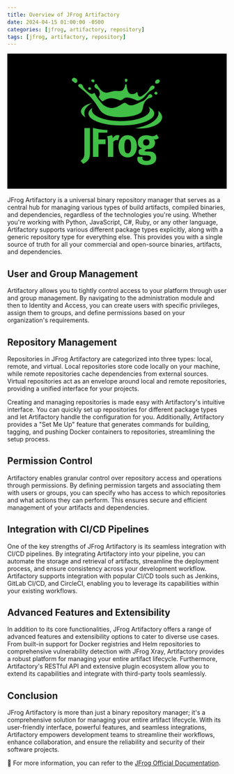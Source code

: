 ```yaml
---
title: Overview of JFrog Artifactory
date: 2024-04-15 01:00:00 -0500
categories: [jfrog, artifactory, repository]
tags: [jfrog, artifactory, repository]
---
```


![Overview of JFrog Artifactory](/assets/img/posts/2024/artifactory_overview/artifactory_overview.png)


JFrog Artifactory is a universal binary repository manager that serves as a central hub for managing various types of build artifacts, compiled binaries, and dependencies, regardless of the technologies you're using. Whether you're working with Python, JavaScript, C#, Ruby, or any other language, Artifactory supports various different package types explicitly, along with a generic repository type for everything else. This provides you with a single source of truth for all your commercial and open-source binaries, artifacts, and dependencies.

## User and Group Management

Artifactory allows you to tightly control access to your platform through user and group management. By navigating to the administration module and then to Identity and Access, you can create users with specific privileges, assign them to groups, and define permissions based on your organization's requirements.

## Repository Management

Repositories in JFrog Artifactory are categorized into three types: local, remote, and virtual. Local repositories store code locally on your machine, while remote repositories cache dependencies from external sources. Virtual repositories act as an envelope around local and remote repositories, providing a unified interface for your projects.

Creating and managing repositories is made easy with Artifactory's intuitive interface. You can quickly set up repositories for different package types and let Artifactory handle the configuration for you. Additionally, Artifactory provides a "Set Me Up" feature that generates commands for building, tagging, and pushing Docker containers to repositories, streamlining the setup process.

## Permission Control

Artifactory enables granular control over repository access and operations through permissions. By defining permission targets and associating them with users or groups, you can specify who has access to which repositories and what actions they can perform. This ensures secure and efficient management of your artifacts and dependencies.

## Integration with CI/CD Pipelines

One of the key strengths of JFrog Artifactory is its seamless integration with CI/CD pipelines. By integrating Artifactory into your pipeline, you can automate the storage and retrieval of artifacts, streamline the deployment process, and ensure consistency across your development workflow. Artifactory supports integration with popular CI/CD tools such as Jenkins, GitLab CI/CD, and CircleCI, enabling you to leverage its capabilities within your existing workflows.

## Advanced Features and Extensibility

In addition to its core functionalities, JFrog Artifactory offers a range of advanced features and extensibility options to cater to diverse use cases. From built-in support for Docker registries and Helm repositories to comprehensive vulnerability detection with JFrog Xray, Artifactory provides a robust platform for managing your entire artifact lifecycle. Furthermore, Artifactory's RESTful API and extensive plugin ecosystem allow you to extend its capabilities and integrate with third-party tools seamlessly.

## Conclusion

JFrog Artifactory is more than just a binary repository manager; it's a comprehensive solution for managing your entire artifact lifecycle. With its user-friendly interface, powerful features, and seamless integrations, Artifactory empowers development teams to streamline their workflows, enhance collaboration, and ensure the reliability and security of their software projects.


📝 For more information, you can refer to the [JFrog Official Documentation](https://jfrog.com/help/). 



